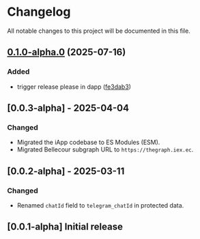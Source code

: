 # Changelog

All notable changes to this project will be documented in this file.

## [0.1.0-alpha.0](https://github.com/iExecBlockchainComputing/web3telegram-sdk/compare/web3telegram-v0.0.3-alpha.0...web3telegram-v0.1.0-alpha.0) (2025-07-16)


### Added

* trigger release please in dapp ([fe3dab3](https://github.com/iExecBlockchainComputing/web3telegram-sdk/commit/fe3dab3c258051ca99549d61a2f6c8d9648b3669))

## [0.0.3-alpha] - 2025-04-04

### Changed

- Migrated the iApp codebase to ES Modules (ESM).
- Migrated Bellecour subgraph URL to `https://thegraph.iex.ec`.

## [0.0.2-alpha] - 2025-03-11

### Changed

- Renamed `chatId` field to `telegram_chatId` in protected data.

## [0.0.1-alpha] Initial release
